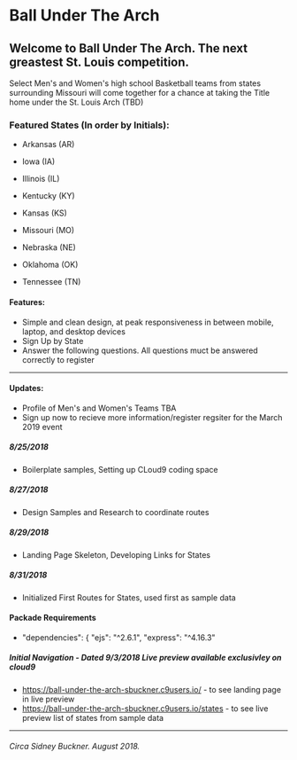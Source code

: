 # Ball Under The Arch 
## Welcome to Ball Under The Arch. The next greastest St. Louis competition. 
Select Men's and Women's high school Basketball teams from states surrounding Missouri
will come together for a chance at taking the Title home under the St. Louis Arch (TBD)

### Featured States (In order by Initials):

+ Arkansas (AR)
+ Iowa (IA)
+ Illinois (IL)

+ Kentucky (KY)
+ Kansas (KS)
+ Missouri (MO)

+ Nebraska (NE)
+ Oklahoma (OK)
+ Tennessee (TN)

#### Features:

+ Simple and clean design, at peak responsiveness in between mobile, laptop, and desktop devices
+ Sign Up by State
+ Answer the following questions. All questions muct be answered correctly to register 

---

#### Updates:
+ Profile of Men's and Women's Teams TBA
+ Sign up now to recieve more information/register regsiter for the March 2019 event 

##### 8/25/2018
+ Boilerplate samples, Setting up CLoud9 coding space
##### 8/27/2018
+ Design Samples and Research to coordinate routes
##### 8/29/2018
+ Landing Page Skeleton, Developing Links for States 
##### 8/31/2018
+ Initialized First Routes for States, used first as sample data

#### Packade Requirements 
+ "dependencies": {
    "ejs": "^2.6.1",
    "express": "^4.16.3"

##### Initial Navigation - Dated 9/3/2018 Live preview available exclusivley on cloud9
+ https://ball-under-the-arch-sbuckner.c9users.io/ - to see landing page in live preview
+ https://ball-under-the-arch-sbuckner.c9users.io/states - to see live preview list of states from sample data






---
###### Circa Sidney Buckner. August 2018.